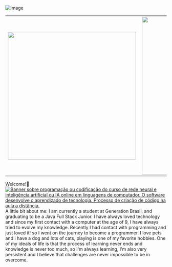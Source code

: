 

<!--
**TaisAnjos/TaisAnjos** is a ✨ _special_ ✨ repository because its `README.md` (this file) appears on your GitHub profile.

Here are some ideas to get you started:

- 🔭 I’m currently working on ...
- 🌱 I’m currently learning ...
- 👯 I’m looking to collaborate on ...
- 🤔 I’m looking for help with ...
- 💬 Ask me about ...
- 📫 How to reach me: ...
- 😄 Pronouns: ...
- ⚡ Fun fact: ...
-->
![image](https://user-images.githubusercontent.com/79381531/164567790-197655a6-7386-49d9-8de6-7ea93cd6085a.png)
<center>
<table>
    <tr>
        <td><img width="400px" align="left" src="https://github-readme-stats.vercel.app/api/top-langs/?username=TaisAnjos&hide=html&layout=compact&theme=buefy" /></td>
        <td><img width="495px" align="left" src="https://github-readme-stats.vercel.app/api?username=TaisAnjos&theme=buefy"/></td>
    </tr>   
</table>
</center>  
 Welcome!👋
<a class="jss77 jss78" href="/pt/image-vector/banner-about-programming-coding-course-neural-1870989130"><img alt="Banner sobre programação ou codificação do curso de rede neural e inteligência artificial ou IA online em linguagens de computador. O software desenvolve o aprendizado de tecnologia. Processo de criação de código na aula a distância." aria-label="Imagem" class="jss155" data-automation="ImageContainer_Image" src="https://image.shutterstock.com/image-vector/banner-about-programming-coding-course-600w-1870989130.jpg"></a>
A little bit about me:
I am currently a student at Generation Brasil, and graduating to be a Java Full Stack Junior. 
 I have always loved technology and since my first contact with a computer at the age of 9, I have always tried to evolve my knowledge. Recently I had contact with programming and just loved it! so I went on the journey to become a programmer.
 I love pets and i have a dog and lots of cats, playing is one of my favorite hobbies.
 One of my ideals of life is that the process of learning never ends and knowledge is never too much, so I'm always learning, I'm also very persistent and I believe that challenges are never impossible to be in overcome.
